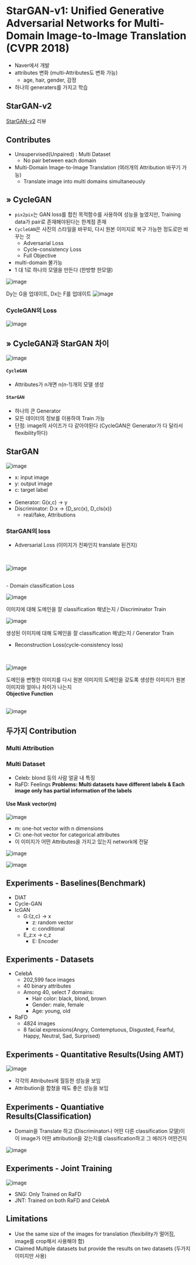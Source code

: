 # StarGAN-v1: Unified Generative Adversarial Networks for Multi-Domain Image-to-Image Translation (CVPR 2018)
- Naver에서 개발
- attributes 변화 (multi-Attributes도 변화 가능)
  - age, hair, gender, 감정
- 하나의 generaters를 가지고 학습

## StarGAN-v2
[StarGAN-v2](https://github.com/dnwjddl/PaperReview_v1/blob/master/4nd_paper(StarGANv2).md) 리뷰


## Contributes
- Unsupervised(Unpaired) : Multi Dataset
  - No pair between each domain
- Multi-Domain Image-to-Image Translation (여러개의 Attribution 바꾸기 가능)
  - Translate image into multi domains simultaneously
  
  
## » CycleGAN
- ```pix2pix```는 GAN loss를 합친 목적함수를 사용하여 성능을 높였지만, Training data가 pair로 존재해야된다는 한계점 존재
- ```CycleGAN```은 사진의 스타일을 바꾸되, 다시 원본 이미지로 복구 가능한 정도로만 바꾸는 것
  - Adversarial Loss
  - Cycle-consistency Loss
  - Full Objective
- multi-domain 불가능
- 1 대 1로 하나의 모델을 만든다 (한방향 한모델)

![image](https://user-images.githubusercontent.com/72767245/106115791-7a4f3f00-6194-11eb-8a78-ee2f5f63c19b.png)

Dy는 G을 업데이트, Dx는 F를 업데이트
![image](https://user-images.githubusercontent.com/72767245/106115651-58ee5300-6194-11eb-9915-bdc20afed69b.png)

### CycleGAN의 Loss
![image](https://user-images.githubusercontent.com/72767245/106149400-8e5b6680-61bd-11eb-9eed-a474b0239417.png)

## » CycleGAN과 StarGAN 차이

![image](https://user-images.githubusercontent.com/72767245/106150084-5143a400-61be-11eb-916b-429b6f6dd68b.png)

#### ```CycleGAN``` 
- Attributes가 n개면 n(n-1)개의 모델 생성  
#### ```StarGAN```
- 하나의 큰 Generator
- 모든 데이터의 정보를 이용하여 Train 가능
- 단점: image의 사이즈가 다 같아야된다 (CycleGAN은 Generator가 다 달라서 flexibility하다)

## StarGAN 
![image](https://user-images.githubusercontent.com/72767245/106150816-0f672d80-61bf-11eb-9e9c-7a84720c0fa3.png)

- x: input image
- y: output image
- c: target label
<br><br>
- Generator: G(x,c) -> y
- Discriminator: D:x -> {D_src(x), D_cls(x)}
  - real/fake, Attributions

### StarGAN의 loss
- Adversarial Loss (이미지가 진짜인지 translate 된건지)  
<br>

![image](https://user-images.githubusercontent.com/72767245/106151536-cb285d00-61bf-11eb-82af-24e464e44b21.png)

<br>
- Domain classification Loss
<br>

![image](https://user-images.githubusercontent.com/72767245/106151536-cb285d00-61bf-11eb-82af-24e464e44b21.png)

이미지에 대해 도메인을 잘 classification 해냈는지 / Discriminator Train
<br>

![image](https://user-images.githubusercontent.com/72767245/106151536-cb285d00-61bf-11eb-82af-24e464e44b21.png)

생성된 이미지에 대해 도메인을 잘 classification 해냈는지 / Generator Train
<br>
- Reconstruction Loss(cycle-consistency loss)
<br>

![image](https://user-images.githubusercontent.com/72767245/106151536-cb285d00-61bf-11eb-82af-24e464e44b21.png)

도메인을 변형한 이미지를 다시 원본 이미지의 도메인을 갖도록 생성한 이미지가 원본 이미지와 얼마나 차이가 나는지
<br>
**Objective Function**  
<br>

![image](https://user-images.githubusercontent.com/72767245/106151439-b3e96f80-61bf-11eb-9849-19c06afedb11.png)

## 두가지 Contribution
### Multi Attribution
### Multi Dataset
- Celeb: blond 등의 사람 얼굴 내 특징
- RaFD: Feelings
**Problems: Multi datasets have different labels & Each image only has partial information of the labels**  
#### Use Mask vector(m)
![image](https://user-images.githubusercontent.com/72767245/106152316-a5e81e80-61c0-11eb-9dfc-ce3316b26b9c.png)
- m: one-hot vector with n dimensions
- Ci: one-hot vector for categorical attributes
- 이 이미지가 어떤 Attributes을 가지고 있는지 network에 전달

![image](https://user-images.githubusercontent.com/72767245/106152647-09724c00-61c1-11eb-8ab0-932a28e65525.png)

![image](https://user-images.githubusercontent.com/72767245/106153024-72f25a80-61c1-11eb-9ca5-f733d61091e8.png)

## Experiments - Baselines(Benchmark)
- DIAT
- Cycle-GAN
- IcGAN
  - G:{z,c} -> x
    - z: random vector
    - c: conditional
  - E_z:x -> c,z
    - E: Encoder
    
## Experiments - Datasets
- CelebA
  - 202,599 face images
  - 40 binary attributes
  - Among 40, select 7 domains: 
    - Hair color: black, blond, brown
    - Gender: male, female
    - Age: young, old
- RaFD
  - 4824 images
  - 8 facial expressions(Angry, Contemptuous, Disgusted, Fearful, Happy, Neutral, Sad, Surprised)
  
## Experiments - Quantitative Results(Using AMT)
![image](https://user-images.githubusercontent.com/72767245/106154022-818d4180-61c2-11eb-849a-654cfd61b0ac.png)
- 각각의 Attributes에 월등한 성능을 보임
- Attribution을 합쳤을 때도 좋은 성능을 보임 

## Experiments - Quantiative Results(Classification)
- Domain을 Translate 하고 (Discriminator나 어떤 다른 classification 모델)이 이 image가 어떤 attribution을 갖는지를 classification하고 그 에러가 어떤건지 

![image](https://user-images.githubusercontent.com/72767245/106154278-c4e7b000-61c2-11eb-8202-1ea3c0410c97.png)

## Experiments - Joint Training

![image](https://user-images.githubusercontent.com/72767245/106154511-05dfc480-61c3-11eb-8063-5e028bc087fd.png)

- SNG: Only Trained on RaFD
- JNT: Trained on both RaFD and CelebA

## Limitations
- Use the same size of the images for translation (flexibility가 떨어짐, image를 crop해서 사용해야 함)
- Claimed Multiple datasets but provide the results on two datasets (두가지 이미지만 사용)
